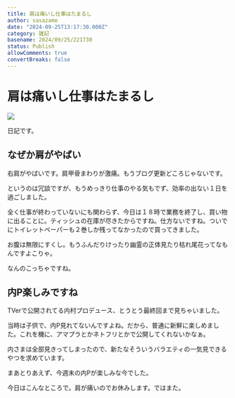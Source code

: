```yaml
---
title: 肩は痛いし仕事はたまるし
author: sasazame
date: "2024-09-25T13:17:30.000Z"
category: 雑記
basename: 2024/09/25/221730
status: Publish
allowComments: true
convertBreaks: false
---
```

# 肩は痛いし仕事はたまるし

![](https://cdn-ak.f.st-hatena.com/images/fotolife/s/sasazame/20230908/20230908202155.png)

日記です。

<!-- Extended Body -->

## なぜか肩がやばい

右肩がやばいです。肩甲骨まわりが激痛。もうブログ更新どころじゃないです。

というのは冗談ですが、もうめっきり仕事のやる気もでず、効率の出ない１日を過ごしました。

全く仕事が終わっていないにも関わらず、今日は１８時で業務を終了し、買い物に出ることに。ティッシュの在庫が尽きたからですね。仕方ないですね。ついでにトイレットペーパーも２巻しか残ってなかったので買ってきました。

お腹は無限にすくし。もうふんだりけったり幽霊の正体見たり枯れ尾花ってなもんですよこりゃ。

なんのこっちゃですね。

## 内P楽しみですね

TVerで公開されてる内村プロデュース、とうとう最終回まで見ちゃいました。

当時は子供で、内P見れてないんですよね。だから、普通に新鮮に楽しめました。これを機に、アマプラとかネトフリとかで公開してくれないかなぁ。

内さまは全部見きってしまったので、新たなそういうバラエティの一気見できるやつを求めています。

まあとりあえず、今週末の内Pが楽しみな今でした。

今日はこんなところで。肩が痛いのでお休みします。ではまた。